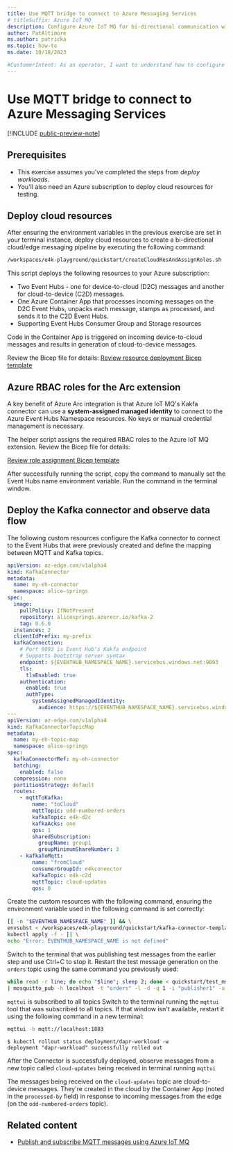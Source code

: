 ```yaml
---
title: Use MQTT bridge to connect to Azure Messaging Services
# titleSuffix: Azure IoT MQ
description: Configure Azure IoT MQ for bi-directional communication with Azure Messaging Services.
author: PatAltimore
ms.author: patricka
ms.topic: how-to
ms.date: 10/18/2023

#CustomerIntent: As an operator, I want to understand how to configure Azure IoT MQ so that I can have bi-directional communication between clients and Azure Messaging Services.
---
```



# Use MQTT bridge to connect to Azure Messaging Services

[!INCLUDE [public-preview-note](../includes/public-preview-note.md)]

## Prerequisites

- This exercise assumes you've completed the steps from *deploy workloads*.
- You'll also need an Azure subscription to deploy cloud resources for testing.

## Deploy cloud resources

After ensuring the environment variables in the previous exercise are set in your terminal instance, deploy cloud resources to create a bi-directional cloud/edge messaging pipeline by executing the following command:


```bash
/workspaces/e4k-playground/quickstart/createCloudResAndAssignRoles.sh
```

This script deploys the following resources to your Azure subscription:

- Two Event Hubs - one for device-to-cloud (D2C) messages and another for cloud-to-device (C2D) messages.
- One Azure Container App that processes incoming messages on the D2C Event Hubs, unpacks each message, stamps as processed, and sends it to the C2D Event Hubs.
- Supporting Event Hubs Consumer Group and Storage resources

Code in the Container App is triggered on incoming device-to-cloud messages and results in generation of cloud-to-device messages.

Review the Bicep file for details:
[Review resource deployment Bicep template](https://github.com/microsoft/e4k-playground/blob/main/quickstart/createCloudResources.bicep)


## Azure RBAC roles for the Arc extension

A key benefit of Azure Arc integration is that Azure IoT MQ's Kakfa connector can use a **system-assigned managed identity** to connect to the Azure Event Hubs Namespace resources. No keys or manual credential management is necessary.

The helper script assigns the required RBAC roles to the Azure IoT MQ extension. Review the Bicep file for details:


[Review role assignment Bicep template](https://github.com/microsoft/e4k-playground/blob/bicep/quickstart/assignRolesWithAzureRBAC.bicep)

After successfully running the script, copy the command to manually set the Event Hubs name environment variable. Run the command in the terminal window.

## Deploy the Kafka connector and observe data flow

The following custom resources configure the Kafka connector to connect to the Event Hubs that were previously created and define the mapping between MQTT and Kafka topics.

```yaml
apiVersion: az-edge.com/v1alpha4
kind: KafkaConnector
metadata:
  name: my-eh-connector
  namespace: alice-springs
spec:
  image:
    pullPolicy: IfNotPresent
    repository: alicesprings.azurecr.io/kafka-2
    tag: 0.6.0
  instances: 2
  clientIdPrefix: my-prefix
  kafkaConnection:
    # Port 9093 is Event Hub's Kakfa endpoint
    # Supports bootstrap server syntax
    endpoint: ${EVENTHUB_NAMESPACE_NAME}.servicebus.windows.net:9093
    tls:
      tlsEnabled: true
    authentication:
      enabled: true
      authType:
        systemAssignedManagedIdentity:
          audience: https://${EVENTHUB_NAMESPACE_NAME}.servicebus.windows.net
---
apiVersion: az-edge.com/v1alpha4
kind: KafkaConnectorTopicMap
metadata:
  name: my-eh-topic-map
  namespace: alice-springs
spec:
  kafkaConnectorRef: my-eh-connector
  batching:
    enabled: false
  compression: none
  partitionStrategy: default
  routes:
    - mqttToKafka:
        name: "toCloud"
        mqttTopic: odd-numbered-orders
        kafkaTopic: e4k-d2c
        kafkaAcks: one
        qos: 1
        sharedSubscription:
          groupName: group1
          groupMinimumShareNumber: 3
    - kafkaToMqtt:
        name: "fromCloud"
        consumerGroupId: e4kconnector
        kafkaTopic: e4k-c2d
        mqttTopic: cloud-updates
        qos: 0
```

Create the custom resources with the following command, ensuring the environment variable used in the following command is set correctly:

```bash
[[ -n "$EVENTHUB_NAMESPACE_NAME" ]] && \
envsubst < /workspaces/e4k-playground/quickstart/kafka-connector-template.yaml | \
kubectl apply -f - || \
echo "Error: EVENTHUB_NAMESPACE_NAME is not defined"
```

Switch to the terminal that was publishing test messages from the earlier step and use Ctrl+C to stop it. Restart the test message generation on the `orders` topic using the same command you previously used:

```bash
while read -r line; do echo "$line"; sleep 2; done < quickstart/test_msgs \
| mosquitto_pub -h localhost -t "orders" -l -d -q 1 -i "publisher1" -u client1 -P password
```

`mqttui` is subscribed to all topics
Switch to the terminal running the `mqttui` tool that was subscribed to all topics. If that window isn't available, restart it using the following command in a new terminal:

```bash
mqttui -b mqtt://localhost:1883
```

```console
$ kubectl rollout status deployment/dapr-workload -w
deployment "dapr-workload" successfully rolled out  
```

After the Connector is successfully deployed, observe messages from a new topic called `cloud-updates` being received in terminal running `mqttui`

The messages being received on the `cloud-updates` topic are cloud-to-device messages. They're created in the cloud by the Container App (noted in the `processed-by` field) in response to incoming messages from the edge (on the `odd-numbered-orders` topic).

## Related content

- [Publish and subscribe MQTT messages using Azure IoT MQ](../pub-sub-mqtt/overview-iot-mq.md)